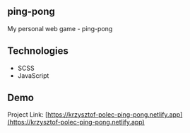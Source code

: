 ## ping-pong

My personal web game - ping-pong

## Technologies

* SCSS
* JavaScript

## Demo

Project Link: [https://krzysztof-polec-ping-pong.netlify.app](https://krzysztof-polec-ping-pong.netlify.app)